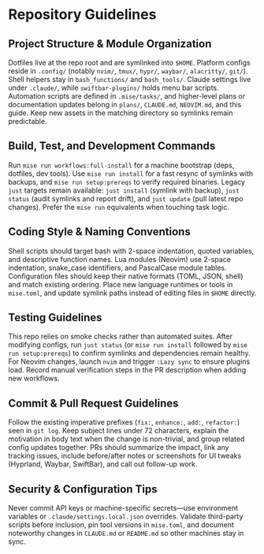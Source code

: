 # Repository Guidelines

## Project Structure & Module Organization
Dotfiles live at the repo root and are symlinked into `$HOME`. Platform configs reside in `.config/` (notably `nvim/`, `tmux/`, `hypr/`, `waybar/`, `alacritty/`, `git/`). Shell helpers stay in `bash_functions/` and `bash_tools/`. Claude settings live under `.claude/`, while `swiftbar-plugins/` holds menu bar scripts. Automation scripts are defined in `.mise/tasks/`, and higher-level plans or documentation updates belong in `plans/`, `CLAUDE.md`, `NEOVIM.md`, and this guide. Keep new assets in the matching directory so symlinks remain predictable.

## Build, Test, and Development Commands
Run `mise run workflows:full-install` for a machine bootstrap (deps, dotfiles, dev tools). Use `mise run install` for a fast resync of symlinks with backups, and `mise run setup:prereqs` to verify required binaries. Legacy `just` targets remain available: `just install` (symlink with backup), `just status` (audit symlinks and report drift), and `just update` (pull latest repo changes). Prefer the `mise run` equivalents when touching task logic.

## Coding Style & Naming Conventions
Shell scripts should target bash with 2-space indentation, quoted variables, and descriptive function names. Lua modules (Neovim) use 2-space indentation, snake_case identifiers, and PascalCase module tables. Configuration files should keep their native formats (TOML, JSON, shell) and match existing ordering. Place new language runtimes or tools in `mise.toml`, and update symlink paths instead of editing files in `$HOME` directly.

## Testing Guidelines
This repo relies on smoke checks rather than automated suites. After modifying configs, run `just status` (or `mise run install` followed by `mise run setup:prereqs`) to confirm symlinks and dependencies remain healthy. For Neovim changes, launch `nvim` and trigger `:Lazy sync` to ensure plugins load. Record manual verification steps in the PR description when adding new workflows.

## Commit & Pull Request Guidelines
Follow the existing imperative prefixes (`fix:`, `enhance:`, `add:`, `refactor:`) seen in `git log`. Keep subject lines under 72 characters, explain the motivation in body text when the change is non-trivial, and group related config updates together. PRs should summarize the impact, link any tracking issues, include before/after notes or screenshots for UI tweaks (Hyprland, Waybar, SwiftBar), and call out follow-up work.

## Security & Configuration Tips
Never commit API keys or machine-specific secrets—use environment variables or `.claude/settings.local.json` overrides. Validate third-party scripts before inclusion, pin tool versions in `mise.toml`, and document noteworthy changes in `CLAUDE.md` or `README.md` so other machines stay in sync.
